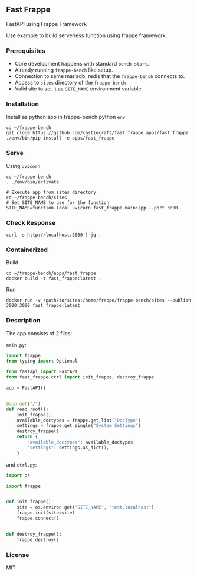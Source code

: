 ## Fast Frappe

FastAPI using Frappe Framework

Use example to build serverless function using frappe framework.

### Prerequisites

- Core development happens with standard `bench start`.
- Already running `frappe-bench` like setup.
- Connection to same mariadb, redis that the `frappe-bench` connects to.
- Access to `sites` directory of the `frappe-bench`
- Valid site to set it as `SITE_NAME` environment variable.

### Installation

Install as python app in frappe-bench python `env`

```shell
cd ~/frappe-bench
git clone https://github.com/castlecraft/fast_frappe apps/fast_frappe
./env/bin/pip install -e apps/fast_frappe
```

### Serve

Using `uvicorn`

```shell
cd ~/frappe-bench
. ./env/bin/activate

# Execute app from sites directory
cd ~/frappe-bench/sites
# Set SITE_NAME to use for the function
SITE_NAME=function.local uvicorn fast_frappe.main:app --port 3000
```

### Check Response

```
curl -s http://localhost:3000 | jq .
```

### Containerized

Build

```shell
cd ~/frappe-bench/apps/fast_frappe
docker build -t fast_frappe:latest .
```

Run

```shell
docker run -v /path/to/sites:/home/frappe/frappe-bench/sites --publish 3000:3000 fast_frappe:latest
```

### Description

The app consists of 2 files:

`main.py`:

```python
import frappe
from typing import Optional

from fastapi import FastAPI
from fast_frappe.ctrl import init_frappe, destroy_frappe

app = FastAPI()


@app.get("/")
def read_root():
    init_frappe()
    available_doctypes = frappe.get_list("DocType")
    settings = frappe.get_single("System Settings")
    destroy_frappe()
    return {
        "available_doctypes": available_doctypes,
        "settings": settings.as_dict(),
    }
```

and `ctrl.py`:

```python
import os

import frappe


def init_frappe():
    site = os.environ.get("SITE_NAME", "test.localhost")
    frappe.init(site=site)
    frappe.connect()


def destroy_frappe():
    frappe.destroy()
```
### License

MIT

